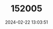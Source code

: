 ---
title: "152005"
category: "Eulychnia breviflora"
draft: false
date: 2024-02-22 13:03:51
languages:
  Spanish; Castilian: ["Copao"]
---
